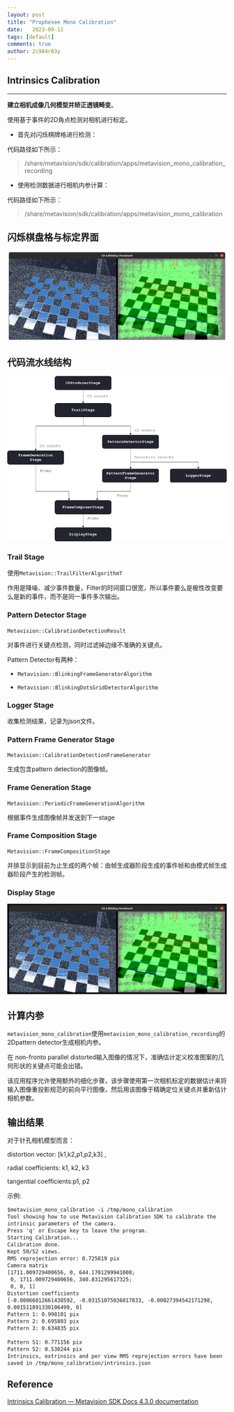 ```yaml
---
layout: post
title: "Prophesee Mono Calibration"
date:   2023-09-12
tags: [default]
comments: true
author: 2c984r83y
---
```


## Intrinsics Calibration

***

**建立相机成像几何模型并矫正透镜畸变**。

使用基于事件的2D角点检测对相机进行标定。

- 首先对闪烁棋牌格进行检测：

代码路径如下所示：

> <install-prefix>/share/metavision/sdk/calibration/apps/metavision_mono_calibration_recording

- 使用检测数据进行相机内参计算：

代码路径如下所示：

> <install-prefix>/share/metavision/sdk/calibration/apps/metavision_mono_calibration



## 闪烁棋盘格与标定界面

![intrinsics_recording_visu](https://raw.githubusercontent.com/2c984r83y/2c984r83y.github.io/main/images/intrinsics_recording_visu.png)

## 代码流水线结构

![intrinsics_recording_pipeline](https://raw.githubusercontent.com/2c984r83y/2c984r83y.github.io/main/images/intrinsics_recording_pipeline.png)

### Trail Stage

使用`Metavision::TrailFilterAlgorithmT`

作用是降噪、减少事件数量，Filter的时间窗口很宽，所以事件要么是极性改变要么是新的事件，而不是同一事件多次输出。

### Pattern Detector Stage

`Metavision::CalibrationDetectionResult`

对事件进行关键点检测，同时过滤掉边缘不准确的关键点。

Pattern Detector有两种：

- `Metavision::BlinkingFrameGeneratorAlgorithm`

- `Metavision::BlinkingDotsGridDetectorAlgorithm`

### Logger Stage

收集检测结果，记录为json文件。

### Pattern Frame Generator Stage

`Metavision::CalibrationDetectionFrameGenerator`

生成包含pattern detection的图像帧。

### Frame Generation Stage

`Metavision::PeriodicFrameGenerationAlgorithm`

根据事件生成图像帧并发送到下一stage

### Frame Composition Stage

`Metavision::FrameCompositionStage`

并排显示到目前为止生成的两个帧：由帧生成器阶段生成的事件帧和由模式帧生成器阶段产生的检测帧。

### Display Stage

![20230919095631](https://raw.githubusercontent.com/2c984r83y/2c984r83y.github.io/main/images/20230919095631.png)

## 计算内参

`metavision_mono_calibration`使用`metavision_mono_calibration_recording`的2Dpattern detector生成相机内参。

在 non-fronto parallel distorted输入图像的情况下，准确估计定义校准图案的几何形状的关键点可能会出错。

该应用程序允许使用额外的细化步骤，该步骤使用第一次相机标定的数据估计来将输入图像重投影规范的前向平行图像，然后用该图像于精确定位关键点并重新估计相机参数。

## 输出结果

对于针孔相机模型而言：

distortion vector: [k1,k2,p1,p2,k3] ,

radial coefficients: k1, k2, k3 

tangential coefficients:p1, p2 

示例:

```text
$metavision_mono_calibration -i /tmp/mono_calibration
Tool showing how to use Metavision Calibration SDK to calibrate the intrinsic parameters of the camera.
Press 'q' or Escape key to leave the program.
Starting Calibration...
Calibration done.
Kept 50/52 views.
RMS reprojection error: 0.725819 pix
Camera matrix
[1711.009729400656, 0, 644.1701299941008;
 0, 1711.009729400656, 340.831295617325;
 0, 0, 1]
Distortion coefficients
[-0.08066012661438592, -0.03151075036817833, -0.00027394542171298, 0.001511891330106499, 0]
Pattern 1: 0.998101 pix
Pattern 2: 0.695803 pix
Pattern 3: 0.634835 pix

Pattern 51: 0.771156 pix
Pattern 52: 0.530244 pix
Intrinsics, extrinsics and per view RMS reprojection errors have been saved in /tmp/mono_calibration/intrinsics.json

```

## Reference

[Intrinsics Calibration — Metavision SDK Docs 4.3.0 documentation](https://docs.prophesee.ai/stable/samples/modules/calibration/intrinsics.html?highlight=calibrate)


